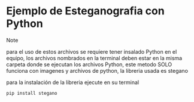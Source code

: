 # Ejemplo de Esteganografia con Python

> [!NOTE]
> para el uso de estos archivos se requiere tener insalado Python en el equipo, los archivos nombrados en la terminal deben estar en la misma carpeta donde se ejecutan los archivos Python, este metodo SOLO funciona con imagenes y archivos de python, la libreria usada es stegano

para la instalación de la libreria ejecute en su terminal

```
pip install stegano
```
